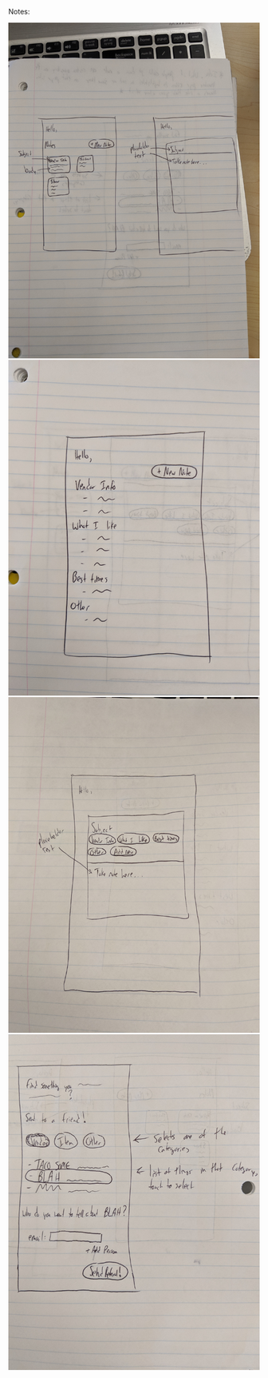 Notes:

![notes](notes.jpg)
![alternative notes design](altnotes.jpg)
![add note](addnote.jpg)
![referrals](referrals.jpg)